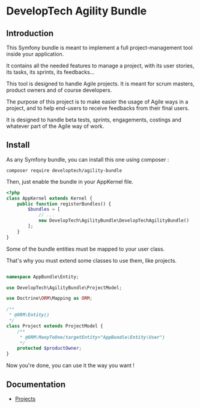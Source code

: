 DevelopTech Agility Bundle
==========================

Introduction
------------

This Symfony bundle is meant to implement a full project-management tool inside your application.

It contains all the needed features to manage a project, with its user stories, its tasks, its sprints, its feedbacks...

This tool is designed to handle Agile projects. It is meant for scrum masters, product owners and of course developers.

The purpose of this project is to make easier the usage of Agile ways in a project, and to help end-users to receive feedbacks from their final users.

It is designed to handle beta tests, sprints, engagements, costings and whatever part of the Agile way of work.

Install
-------

As any Symfony bundle, you can install this one using composer :

```
composer require developtech/agility-bundle
```

Then, just enable the bundle in your AppKernel file.

```php
<?php
class AppKernel extends Kernel {
    public function registerBundles() {
        $bundles = [
            // ...
            new DevelopTech\AgilityBundle\DevelopTechAgilityBundle()
        ];
    }
}
```

Some of the bundle entities must be mapped to your user class.

That's why you must extend some classes to use them, like projects.

```php

namespace AppBundle\Entity;

use DevelopTech\AgilityBundle\ProjectModel;

use Doctrine\ORM\Mapping as ORM;

/**
 * @ORM\Entity()
 */
class Project extends ProjectModel {
    /**
     * @ORM\ManyToOne(targetEntity="AppBundle\Entity\User")
     */
    protected $productOwner;
}

```

Now you're done, you can use it the way you want !

Documentation
-------------

* [Projects](Resources/doc/projects.md)
